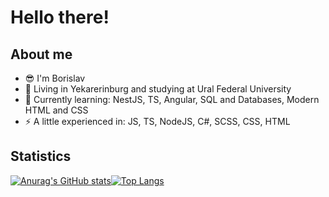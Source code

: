 # Hello there!

## About me
- :sunglasses: I'm Borislav
- :school: Living in Yekarerinburg and studying at Ural Federal University
- 🌱 Currently learning: NestJS, TS, Angular, SQL and Databases, Modern HTML and CSS
- :zap: A little experienced in: JS, TS, NodeJS, C#, SCSS, CSS, HTML

## Statistics

[![Anurag's GitHub stats](https://github-readme-stats.vercel.app/api?username=Handehoch&show_icons=true&theme=dark)](https://github.com/anuraghazra/github-readme-stats)[![Top Langs](https://github-readme-stats.vercel.app/api/top-langs/?username=Handehoch&theme=dark&layout=compact)](https://github.com/anuraghazra/github-readme-stats)

